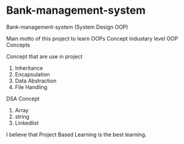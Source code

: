 # Bank-management-system
Bank-management-system (System Design OOP)

Main motto of this project to learn OOPs Concept
Industary level OOP Concepts

Concept that are use in project
1. Inheritance 
2. Encapsulation
3. Data Abstraction
4. File Handling

DSA Concept
1. Array
2. string
3. Linkedlist

I believe that Project Based Learning is the best learning.